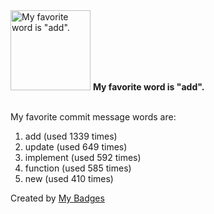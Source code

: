 <img src="https://my-badges.github.io/my-badges/favorite-word.png" alt="My favorite word is &quot;add&quot;." title="My favorite word is &quot;add&quot;." width="128">
<strong>My favorite word is &quot;add&quot;.</strong>
<br><br>

My favorite commit message words are:

1. add (used 1339 times)
2. update (used 649 times)
3. implement (used 592 times)
4. function (used 585 times)
5. new (used 410 times)


Created by <a href="https://github.com/my-badges/my-badges">My Badges</a>